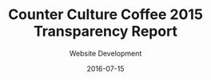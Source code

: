 ---
title: Counter Culture Coffee 2015 Transparency Report
subtitle: Website Development
layout: default
modal-id: 8
date: 2016-07-15
img: ccc2015-2.PNG
thumbnail: TreportcccTHUMB-2.png
alt: ccc Transparency Report
project-date: 2016
client: Counter Culture Coffee
category: Web Development
description: <br/>One of my first big tasks at Counter Culture Coffee was to help create a one page web report of the company’s year in review. This report had to be responsive, present a large amount of data in an engaging and clean way, and maintain portability to a new platform. 

---